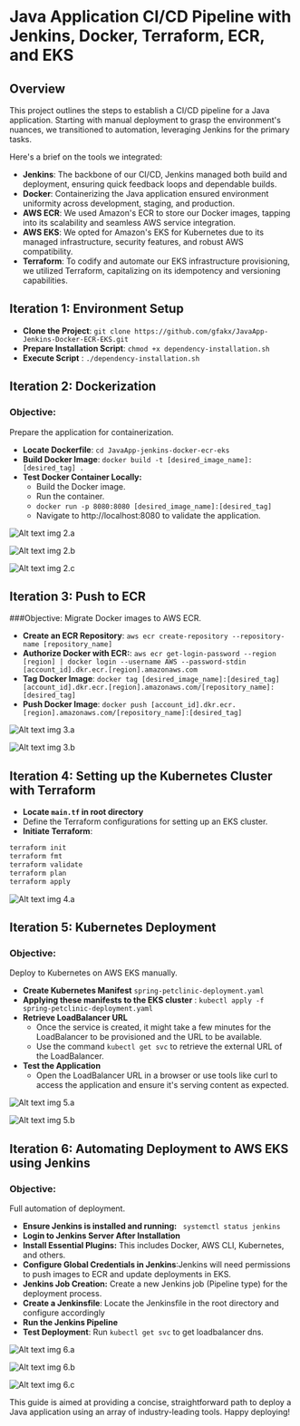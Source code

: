 # Java Application CI/CD Pipeline with Jenkins, Docker, Terraform, ECR, and EKS

## Overview

This project outlines the steps to establish a CI/CD pipeline for a Java application. Starting with manual deployment to grasp the environment's nuances, we transitioned to automation, leveraging Jenkins for the primary tasks.

Here's a brief on the tools we integrated:

- **Jenkins**: The backbone of our CI/CD, Jenkins managed both build and deployment, ensuring quick feedback loops and dependable builds.
- **Docker**: Containerizing the Java application ensured environment uniformity across development, staging, and production.
- **AWS ECR**: We used Amazon's ECR to store our Docker images, tapping into its scalability and seamless AWS service integration.
- **AWS EKS**: We opted for Amazon's EKS for Kubernetes due to its managed infrastructure, security features, and robust AWS compatibility.
- **Terraform**: To codify and automate our EKS infrastructure provisioning, we utilized Terraform, capitalizing on its idempotency and versioning capabilities.

## Iteration 1: Environment Setup


- **Clone the Project**: `git clone https://github.com/gfakx/JavaApp-Jenkins-Docker-ECR-EKS.git`
- **Prepare Installation Script**: `chmod +x dependency-installation.sh`  
- **Execute Script** : `./dependency-installation.sh`

## Iteration 2: Dockerization 
### Objective:
Prepare the application for containerization.  
- **Locate Dockerfile**: `cd JavaApp-jenkins-docker-ecr-eks`
- **Build Docker Image**: `docker build -t [desired_image_name]:[desired_tag] .`
- **Test Docker Container Locally:** 
  - Build the Docker image.
  - Run the container.
  - `docker run -p 8080:8080 [desired_image_name]:[desired_tag]`
  - Navigate to http://localhost:8080 to validate the application.  

![Alt text](./images/docker-build.png)
img 2.a  

![Alt text](./images/run-spring.png)
img 2.b  

![Alt text](./images/localhost.png)
img 2.c


## Iteration 3:  Push to ECR
###Objective:
Migrate Docker images to AWS ECR.
- **Create an ECR Repository**: `aws ecr create-repository --repository-name [repository_name]`
- **Authorize Docker with ECR:**: `aws ecr get-login-password --region [region] | docker login --username AWS --password-stdin [account_id].dkr.ecr.[region].amazonaws.com`
- **Tag Docker Image**: `docker tag [desired_image_name]:[desired_tag] [account_id].dkr.ecr.[region].amazonaws.com/[repository_name]:[desired_tag]`
- **Push Docker Image**: `docker push [account_id].dkr.ecr.[region].amazonaws.com/[repository_name]:[desired_tag]`

![Alt text](./images/docker-tag.png)
img 3.a

![Alt text](./images/ecr-push.png)
img 3.b
## Iteration 4:  Setting up the Kubernetes Cluster with Terraform

- **Locate `main.tf` in root directory**
- Define the Terraform configurations for setting up an EKS cluster.
- **Initiate Terraform**:
```bash
terraform init 
terraform fmt 
terraform validate
terraform plan
terraform apply
```
![Alt text](./images/terraform-init.png)
img 4.a
## Iteration 5:   Kubernetes Deployment
### Objective:
Deploy to Kubernetes on AWS EKS manually.
- **Create Kubernetes Manifest** `spring-petclinic-deployment.yaml`
- **Applying these manifests to the EKS cluster** : `kubectl apply -f spring-petclinic-deployment.yaml`
- **Retrieve LoadBalancer URL**
  - Once the service is created, it might take a few minutes for the LoadBalancer to be provisioned and the URL to be available.
  - Use the command `kubectl get svc` to retrieve the external URL of the LoadBalancer.
- **Test the Application**
  - Open the LoadBalancer URL in a browser or use tools like curl to access the application and ensure it's serving content as expected.
  
![Alt text](./images/kubectl-apply.png)
img 5.a

![Alt text](./images/loadbalancer.png)
img 5.b
## Iteration 6:   Automating Deployment to AWS EKS using Jenkins
### Objective:
Full automation of deployment.
- **Ensure Jenkins is installed and running:** ` systemctl status jenkins`
- **Login to Jenkins Server After Installation**
- **Install Essential Plugins:** This includes Docker, AWS CLI, Kubernetes, and others.
- **Configure Global Credentials in Jenkins**:Jenkins will need permissions to push images to ECR and update deployments in EKS.
- **Jenkins Job Creation:** Create a new Jenkins job (Pipeline type) for the deployment process.
- **Create a Jenkinsfile**: Locate the Jenkinsfile in the root directory and configure accordingly 
- **Run the  Jenkins Pipeline**
- **Test Deployment**: Run `kubectl get svc` to get loadbalancer dns.  

![Alt text](./images/jenkins-deploy.png)
img 6.a

![Alt text](./images/jenkins-kubectl.png)
img 6.b

![Alt text](./images/jenkins-loadbalancer.png)
img 6.c

This guide is aimed at providing a concise, straightforward path to deploy a Java application using an array of industry-leading tools. Happy deploying!